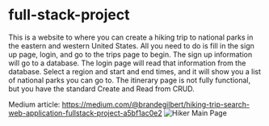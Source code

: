 # full-stack-project

This is a website to where you can create a hiking trip to national parks in the eastern and western United States. All you need to do is fill in the sign up page, login, and go to the trips page to begin. The sign up information will go to a database. The login page will read that information from the database. Select a region and start and end times, and it will show you a list of national parks you can go to. The itinerary page is not fully functional, but you have the standard Create and Read from CRUD.

Medium article: https://medium.com/@brandegilbert/hiking-trip-search-web-application-fullstack-project-a5bf1ac0e2
![Hiker Main Page](https://user-images.githubusercontent.com/87707609/134815743-6b088d3f-6ec6-46b1-8846-4804f2a63a3e.png)
